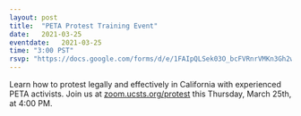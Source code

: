 ```yaml
---
layout: post
title:  "PETA Protest Training Event"
date:   2021-03-25
eventdate:   2021-03-25
time: "3:00 PST"
rsvp: "https://docs.google.com/forms/d/e/1FAIpQLSek03O_bcFVRnrVMKn3Gh2w4wATT00hVbGK9-lC6UJoLGjzhw/viewform?usp=sf_link"
---
```

Learn how to protest legally and effectively in California with experienced PETA activists.
Join us at [zoom.ucsts.org/protest](http://zoom.ucsts.org/protest) this Thursday, March 25th, at 4:00 PM.
